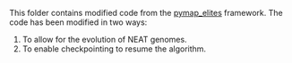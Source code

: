 This folder contains modified code from the [pymap_elites](https://github.com/resibots/pymap_elites) framework.
The code has been modified in two ways:

1) To allow for the evolution of NEAT genomes.
2) To enable checkpointing to resume the algorithm. 
